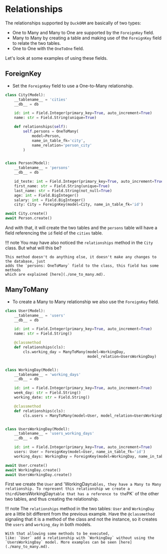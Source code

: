# Relationships

The relationships supported by `DuckORM` are basically of two types:

- One to Many and Many to One are supported by the `ForeignKey` field.
- Many to Many by creating a table and making use of the `ForeignKey` field to
relate the two tables.
- One to One with the `OneToOne` field.

Let's look at some examples of using these fields.

## ForeignKey

- Set the `ForeignKey` field to use a One-to-Many relationship.

``` python hl_lines="25"
class City(Model):
    __tablename__ = 'cities'
    __db__ = db

    id: int = Field.Integer(primary_key=True, auto_increment=True)
    name: str = Field.String(unique=True)

    def relationships(self):
        self.persons = OneToMany(
            model=Person,
            name_in_table_fk='city',
            name_relation='person_city'
        )


class Person(Model):
    __tablename__ = 'persons'
    __db__ = db

    id_teste: int = Field.Integer(primary_key=True, auto_increment=True)
    first_name: str = Field.String(unique=True)
    last_name: str = Field.String(not_null=True)
    age: int = Field.BigInteger()
    salary: int = Field.BigInteger()
    city: City = ForeignKey(model=City, name_in_table_fk='id')

await City.create()
await Person.create()
```

And with that, it will create the two tables and the `persons` table will have 
a field referencing the `id` field of the `cities` table.

!!! note
    You may have also noticed the `relationships` method in the `City` class. But
    what will this be?

    This method doesn't do anything else, it doesn't make any changes to the database, just
    adds the `persons: OneToMany` field to the class, this field has some methods
    which are explained [here](./one_to_many.md). 


## ManyToMany

- To create a Many to Many relationship we also use the `ForeignKey` field.

``` python  hl_lines="32-33"
class User(Model):
    __tablename__ = 'users'
    __db__ = db

    id: int = Field.Integer(primary_key=True, auto_increment=True)
    name: str = Field.String()

    @classmethod
    def relationships(cls):
        cls.working_day = ManyToMany(model=WorkingDay,
                                     model_relation=UsersWorkingDay)


class WorkingDay(Model):
    __tablename__ = 'working_days'
    __db__ = db

    id: int = Field.Integer(primary_key=True, auto_increment=True)
    week_day: str = Field.String()
    working_date: str = Field.String()

    @classmethod
    def relationships(cls):
        cls.users = ManyToMany(model=User, model_relation=UsersWorkingDay)


class UsersWorkingDay(Model):
    __tablename__ = 'users_working_days'
    __db__ = db

    id: int = Field.Integer(primary_key=True, auto_increment=True)
    users: User = ForeignKey(model=User, name_in_table_fk='id')
    working_days: WorkingDay = ForeignKey(model=WorkingDay, name_in_table_fk='id')

await User.create()
await WorkingDay.create()
await UsersWorkingDay.create()
```

First we create the `User` and 'WorkingDay` tables, they have a Many to Many
relationship. To represent this relationship we create a third `UsersWorkingDay`
table that has a reference to the `PK` of the other two tables, and thus 
creating the relationship.

!!! note
    The `relationships` method in the two tables: `User` and `WorkingDay` are a little bit
    different from the previous example. Have the `@classmethod` signaling that it is a
    method of the class and not the instance, so it creates the `users` and
    `working_day` in both models. 
    
    With that allowing some methods to be executed,
    like: `User` add a relationship with `WorkingDay` without using the
    `UsersWorkingDay` model. More examples can be seen [here](./many_to_many.md).

